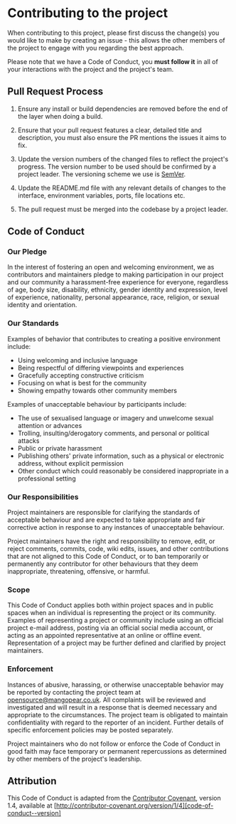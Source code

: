 # Contributing to the project

When contributing to this project, please first discuss the change(s) you would like to make 
by creating an issue - this allows the other members of the project to engage with you 
regarding the best approach.

Please note that we have a Code of Conduct, you **must follow it** in all of your interactions 
with the project and the project's team.





## Pull Request Process

1. Ensure any install or build dependencies are removed before the end of the layer when doing a 
   build.

2. Ensure that your pull request features a clear, detailed title and description, you must also 
   ensure the PR mentions the issues it aims to fix.

3. Update the version numbers of the changed files to reflect the project's progress. The 
   version number to be used should be confirmed by a project leader. The versioning scheme we use 
   is [SemVer](http://semver.org/).

4. Update the README.md file with any relevant details of changes to the interface, 
   environment variables, ports, file locations etc.

5. The pull request must be merged into the codebase by a project leader.





## Code of Conduct

### Our Pledge

In the interest of fostering an open and welcoming environment, we as
contributors and maintainers pledge to making participation in our project and
our community a harassment-free experience for everyone, regardless of age, body
size, disability, ethnicity, gender identity and expression, level of experience,
nationality, personal appearance, race, religion, or sexual identity and
orientation.


### Our Standards

Examples of behavior that contributes to creating a positive environment
include:

* Using welcoming and inclusive language
* Being respectful of differing viewpoints and experiences
* Gracefully accepting constructive criticism
* Focusing on what is best for the community
* Showing empathy towards other community members

Examples of unacceptable behaviour by participants include:

* The use of sexualised language or imagery and unwelcome sexual attention or
advances
* Trolling, insulting/derogatory comments, and personal or political attacks
* Public or private harassment
* Publishing others' private information, such as a physical or electronic
  address, without explicit permission
* Other conduct which could reasonably be considered inappropriate in a
  professional setting


### Our Responsibilities

Project maintainers are responsible for clarifying the standards of acceptable
behaviour and are expected to take appropriate and fair corrective action in
response to any instances of unacceptable behaviour.

Project maintainers have the right and responsibility to remove, edit, or
reject comments, commits, code, wiki edits, issues, and other contributions
that are not aligned to this Code of Conduct, or to ban temporarily or
permanently any contributor for other behaviours that they deem inappropriate,
threatening, offensive, or harmful.


### Scope

This Code of Conduct applies both within project spaces and in public spaces
when an individual is representing the project or its community. Examples of
representing a project or community include using an official project e-mail
address, posting via an official social media account, or acting as an appointed
representative at an online or offline event. Representation of a project may be
further defined and clarified by project maintainers.


### Enforcement

Instances of abusive, harassing, or otherwise unacceptable behavior may be
reported by contacting the project team at opensource@mangopear.co.uk. All
complaints will be reviewed and investigated and will result in a response that
is deemed necessary and appropriate to the circumstances. The project team is
obligated to maintain confidentiality with regard to the reporter of an incident.
Further details of specific enforcement policies may be posted separately.

Project maintainers who do not follow or enforce the Code of Conduct in good
faith may face temporary or permanent repercussions as determined by other
members of the project's leadership.





## Attribution

This Code of Conduct is adapted from the [Contributor Covenant][code-of-conduct--hmomepage], version 1.4,
available at [http://contributor-covenant.org/version/1/4][code-of-conduct--version]

[code-of-conduct--hmomepage]: http://contributor-covenant.org
[code-of-conduct--version]:   http://contributor-covenant.org/version/1/4/